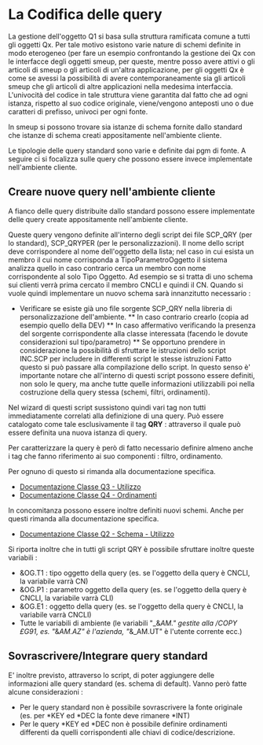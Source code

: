 # La Codifica delle query

La gestione dell'oggetto Q1 si basa sulla struttura ramificata comune a tutti gli oggetti Qx. Per tale motivo esistono varie nature di schemi definite in modo eterogeneo (per fare un esempio confrontando la gestione dei Qx con le interfacce degli oggetti smeup, per queste, mentre posso avere attivi o gli articoli di smeup o gli articoli di un'altra applicazione, per gli oggetti Qx è come se avessi la possibilità di avere contemporaneamente sia gli articoli smeup che gli articoli di altre applicazioni nella medesima interfaccia. L'univocità del codice in tale struttura viene garantita dal fatto che ad ogni istanza, rispetto al suo codice originale, viene/vengono anteposti uno o due caratteri di prefisso, univoci per ogni fonte.

In smeup si possono trovare sia istanze di schema fornite dallo standard che istanze di schema creati appositamente nell'ambiente cliente.

Le tipologie delle query standard sono varie e definite dai pgm di fonte. A seguire ci si focalizza sulle query che possono essere invece implementate nell'ambiente cliente.

## Creare nuove query nell'ambiente cliente

A fianco delle query distribuite dallo standard possono essere implementate delle query create appositamente nell'ambiente cliente.

Queste query vengono definite all'interno degli script dei file SCP_QRY (per lo standard), SCP_QRYPER (per le personalizzazioni).
Il nome dello script deve corrispondere al nome dell'oggetto della lista; nel caso in cui esista un membro il cui nome corrisponda a TipoParametroOggetto il sistema analizza quello in caso contrario cerca un membro con nome corrispondente al solo Tipo Oggetto. Ad esempio se si tratta di uno schema sui clienti verrà prima cercato il membro CNCLI e quindi il CN.
Quando si vuole quindi implementare un nuovo schema sarà innanzitutto necessario : 
* Verificare se esiste già uno file sorgente SCP_QRY nella libreria di personalizzazione dell'ambiente.
** In caso contrario crearlo (copia ad esempio quello della DEV)
** In caso affermativo verificando la presenza del sorgente corrispondente alla classe interessata (facendo le dovute considerazioni sul tipo/parametro)
** Se opportuno prendere in considerazione la possibilità di sfruttare le istruzioni dello script INC.SCP per includere in differenti script le stesse istruzioni
Fatto questo si può passare alla compilazione dello script. In questo senso è' importante notare che all'interno di questi script possono essere definiti, non solo le query, ma anche tutte quelle informazioni utilizzabili poi nella costruzione della query stessa (schemi, filtri, ordinamenti).

Nel wizard di questi script sussistono quindi vari tag non tutti immediatamente correlati
alla definizione di una query. Può essere catalogato come tale esclusivamente il tag **QRY** : 
attraverso il quale può essere definita una nuova istanza di query.

Per caratterizzare la query è però di fatto necessario definire almeno anche i tag che fanno riferimento ai suo componenti :  filtro, ordinamento.

Per ognuno di questo si rimanda alla documentazione specifica.

- [Documentazione Classe Q3 - Utilizzo](Sorgenti/OG/OG/OG_Q3)
- [Documentazione Classe Q4 - Ordinamenti](Sorgenti/OG/OG/OG_Q4)

In concomitanza possono essere inoltre definiti nuovi schemi. Anche per questi rimanda alla documentazione specifica.
- [Documentazione Classe Q2 - Schema - Utilizzo](Sorgenti/OG/OG/OG_Q2)

Si riporta inoltre che in tutti gli script QRY è possibile sfruttare inoltre queste variabili : 
* &OG.T1 :  tipo oggetto della query (es. se l'oggetto della query è CNCLI, la variabile varrà CN)
* &OG.P1 :  parametro oggetto della query (es. se l'oggetto della query è CNCLI, la variabile varrà CLI)
* &OG.E1 :  oggetto della query (es. se l'oggetto della query è CNCLI, la variabile varrà CNCLI)
* Tutte le variabili di ambiente (le variabili "_&_AM." gestite alla /COPY £G91, es. "_&_AM.AZ" è l'azienda, "_&_AM.UT" è l'utente corrente ecc.)

## Sovrascrivere/Integrare query standard

E' inoltre previsto, attraverso lo script, di poter aggiungere delle informazioni alle query standard (es. schema di default). Vanno però fatte alcune considerazioni : 
* Per le query standard non è possibile sovrascrivere la fonte originale (es. per *KEY ed *DEC la fonte deve rimanere *INT)
* Per le query *KEY ed *DEC non è possibile definire ordinamenti differenti da quelli corrispondenti alle chiavi di codice/descrizione.




